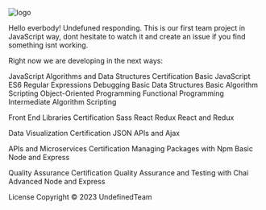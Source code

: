 ![logo](https://user-images.githubusercontent.com/36455862/236773111-da6d0d50-ed00-4d34-9306-10b47be76841.png)


Hello everbody! Undefuned responding. This is our first team project in JavaScript way, dont hesitate to watch it and create an issue if you find something isnt working.

Right now we are developing in the next ways:

JavaScript Algorithms and Data Structures Certification Basic JavaScript ES6 Regular Expressions Debugging Basic Data Structures Basic Algorithm Scripting Object-Oriented Programming Functional Programming Intermediate Algorithm Scripting

Front End Libraries Certification Sass React Redux React and Redux

Data Visualization Certification JSON APIs and Ajax

APIs and Microservices Certification Managing Packages with Npm Basic Node and Express

Quality Assurance Certification Quality Assurance and Testing with Chai Advanced Node and Express

License Copyright © 2023 UndefinedTeam
